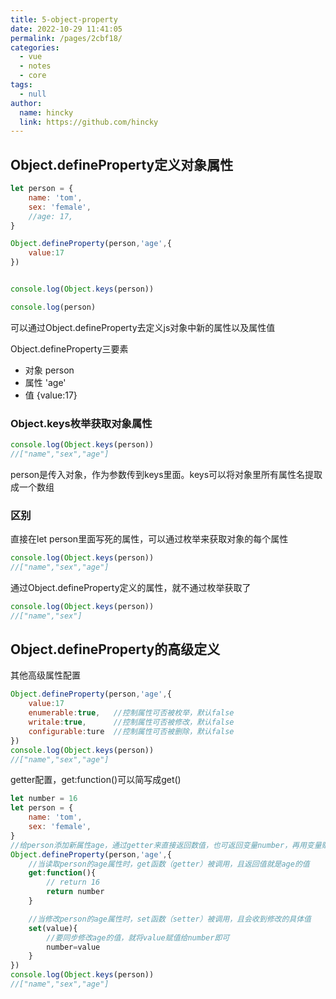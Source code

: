 ```yaml
---
title: 5-object-property
date: 2022-10-29 11:41:05
permalink: /pages/2cbf18/
categories: 
  - vue
  - notes
  - core
tags: 
  - null
author: 
  name: hincky
  link: https://github.com/hincky
---
```

## Object.defineProperty定义对象属性

```js
let person = {
    name: 'tom',
    sex: 'female',
    //age: 17,
}

Object.defineProperty(person,'age',{
    value:17
})


console.log(Object.keys(person))

console.log(person)
```

可以通过Object.defineProperty去定义js对象中新的属性以及属性值

Object.defineProperty三要素
- 对象 person
- 属性 'age'
- 值 {value:17}

### Object.keys枚举获取对象属性

```js
console.log(Object.keys(person))
//["name","sex","age"]
```

person是传入对象，作为参数传到keys里面。keys可以将对象里所有属性名提取成一个数组

### 区别

直接在let person里面写死的属性，可以通过枚举来获取对象的每个属性
```js
console.log(Object.keys(person))
//["name","sex","age"]
```

通过Object.defineProperty定义的属性，就不通过枚举获取了
```js
console.log(Object.keys(person))
//["name","sex"]
```

## Object.defineProperty的高级定义

其他高级属性配置
```js
Object.defineProperty(person,'age',{
    value:17
    enumerable:true,   //控制属性可否被枚举，默认false
    writale:true,      //控制属性可否被修改，默认false
    configurable:ture  //控制属性可否被删除，默认false
})
console.log(Object.keys(person))
//["name","sex","age"]
```

getter配置，get:function()可以简写成get()
```js
let number = 16
let person = {
    name: 'tom',
    sex: 'female',
}
//给person添加新属性age，通过getter来直接返回数值，也可返回变量number，再用变量赋值给age
Object.defineProperty(person,'age',{
    //当读取person的age属性时，get函数（getter）被调用，且返回值就是age的值
    get:function(){
        // return 16
        return number
    }

    //当修改person的age属性时，set函数（setter）被调用，且会收到修改的具体值
    set(value){ 
        //要同步修改age的值，就将value赋值给number即可
        number=value
    }
})
console.log(Object.keys(person))
//["name","sex","age"]
```